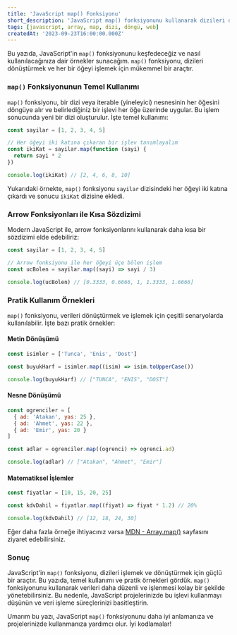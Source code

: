 ```yaml
---
title: 'JavaScript map() Fonksiyonu'
short_description: 'JavaScript map() fonksiyonunu kullanarak dizileri dönüştürmek ve verileri işlemek için güçlü bir araç keşfedin.'
tags: [javascript, array, map, dizi, döngü, web]
createdAt: '2023-09-23T16:00:00.000Z'
---
```


Bu yazıda, JavaScript'in `map()` fonksiyonunu keşfedeceğiz ve nasıl kullanılacağınıza dair örnekler sunacağım. `map()` fonksiyonu, dizileri dönüştürmek ve her bir öğeyi işlemek için mükemmel bir araçtır.

### `map()` Fonksiyonunun Temel Kullanımı

`map()` fonksiyonu, bir dizi veya iterable (yineleyici) nesnesinin her öğesini döngüye alır ve belirlediğiniz bir işlevi her öğe üzerinde uygular. Bu işlem sonucunda yeni bir dizi oluşturulur. İşte temel kullanımı:

```javascript
const sayilar = [1, 2, 3, 4, 5]

// Her öğeyi iki katına çıkaran bir işlev tanımlayalım
const ikiKat = sayilar.map(function (sayi) {
  return sayi * 2
})

console.log(ikiKat) // [2, 4, 6, 8, 10]
```

Yukarıdaki örnekte, `map()` fonksiyonu `sayilar` dizisindeki her öğeyi iki katına çıkardı ve sonucu `ikiKat` dizisine ekledi.

### Arrow Fonksiyonları ile Kısa Sözdizimi

Modern JavaScript ile, arrow fonksiyonlarını kullanarak daha kısa bir sözdizimi elde edebiliriz:

```javascript
const sayilar = [1, 2, 3, 4, 5]

// Arrow fonksiyonu ile her öğeyi üçe bölen işlem
const ucBolen = sayilar.map((sayi) => sayi / 3)

console.log(ucBolen) // [0.3333, 0.6666, 1, 1.3333, 1.6666]
```

### Pratik Kullanım Örnekleri

`map()` fonksiyonu, verileri dönüştürmek ve işlemek için çeşitli senaryolarda kullanılabilir. İşte bazı pratik örnekler:

#### Metin Dönüşümü

```javascript
const isimler = ['Tunca', 'Enis', 'Dost']

const buyukHarf = isimler.map((isim) => isim.toUpperCase())

console.log(buyukHarf) // ["TUNCA", "ENIS", "DOST"]
```

#### Nesne Dönüşümü

```javascript
const ogrenciler = [
  { ad: 'Atakan', yas: 25 },
  { ad: 'Ahmet', yas: 22 },
  { ad: 'Emir', yas: 20 }
]

const adlar = ogrenciler.map((ogrenci) => ogrenci.ad)

console.log(adlar) // ["Atakan", "Ahmet", "Emir"]
```

#### Matematiksel İşlemler

```javascript
const fiyatlar = [10, 15, 20, 25]

const kdvDahil = fiyatlar.map((fiyat) => fiyat * 1.2) // 20%

console.log(kdvDahil) // [12, 18, 24, 30]
```

Eğer daha fazla örneğe ihtiyacınız varsa [MDN - Array.map()](https://developer.mozilla.org/en-US/docs/Web/JavaScript/Reference/Global_Objects/Array/map) sayfasını ziyaret edebilirsiniz.

### Sonuç

JavaScript'in `map()` fonksiyonu, dizileri işlemek ve dönüştürmek için güçlü bir araçtır. Bu yazıda, temel kullanımı ve pratik örnekleri gördük. `map()` fonksiyonunu kullanarak verileri daha düzenli ve işlenmesi kolay bir şekilde yönetebilirsiniz. Bu nedenle, JavaScript projelerinizde bu işlevi kullanmayı düşünün ve veri işleme süreçlerinizi basitleştirin.

Umarım bu yazı, JavaScript `map()` fonksiyonunu daha iyi anlamanıza ve projelerinizde kullanmanıza yardımcı olur. İyi kodlamalar!
